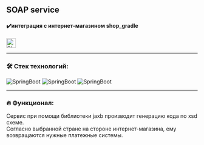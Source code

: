 ## SOAP service
#### ️✔️интеграция с интернет-магазином shop_gradle
<a href="https://github.com/EvgenySaenko/shop_gradle" target="_blank">
  <img src="https://img.shields.io/badge/ShopGradle-FF3300" height="25" alt="ShopGradle" />
</a>

---

### 🛠️ Стек технологий:

![SpringBoot](https://img.shields.io/badge/SpringBootWebService-66FF00)
![SpringBoot](https://img.shields.io/badge/jaxb-0000FF)
![SpringBoot](https://img.shields.io/badge/Lombok-000033)

---

### 🔥 Функционал:

Сервис при помощи библиотеки jaxb производит генерацию кода по xsd схеме.\
Согласно выбранной стране на стороне интернет-магазина, ему возвращаются нужные платежные системы.



  
